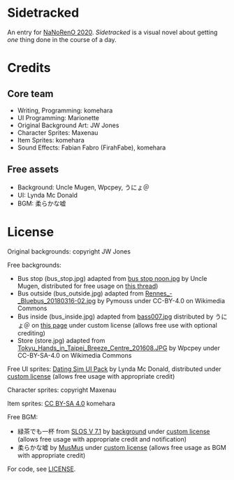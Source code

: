 # Sidetracked

An entry for [NaNoRenO 2020](https://itch.io/jam/nanoreno-2020). *Sidetracked* is a visual novel about getting *one* thing done in the course of a day.

# Credits

## Core team

* Writing, Programming: komehara
* UI Programming: Marionette
* Original Background Art: JW Jones
* Character Sprites: Maxenau
* Item Sprites: komehara
* Sound Effects: Fabian Fabro (FirahFabe), komehara

## Free assets

* Background: Uncle Mugen, Wpcpey, うにょ＠
* UI: Lynda Mc Donald
* BGM: 柔らかな嘘

# License

Original backgrounds: copyright JW Jones

Free backgrounds:
* Bus stop (bus_stop.jpg) adapted from [bus stop noon.jpg](https://lemmasoft.renai.us/forums/download/file.php?id=47244&mode=view) by Uncle Mugen, distributed for free usage on [this thread](https://lemmasoft.renai.us/forums/viewtopic.php?p=226871))
* Bus outside (bus_outside.jpg) adapted from [Rennes_-_Bluebus_20180316-02.jpg](https://commons.wikimedia.org/wiki/File:Rennes_-_Bluebus_20180316-02.jpg) by Pymouss under CC-BY-4.0 on Wikimedia Commons
* Bus inside (bus_inside.jpg) adapted from [bass007.jpg](http://unyokan2.ninja-web.net/haikei2/bass/bass007.jpg) distributed by うにょ＠ on [this page](http://unyokan.ojaru.jp/framepage2.html) under custom license (allows free use with optional crediting)
* Store (store.jpg) adapted from [Tokyu_Hands_in_Taipei_Breeze_Centre_201608.JPG](https://commons.wikimedia.org/wiki/File:Tokyu_Hands_in_Taipei_Breeze_Centre_201608.JPG) by Wpcpey under CC-BY-SA-4.0 on Wikimedia Commons

Free UI sprites: [Dating Sim UI Pack](https://loudeyes.itch.io/dating-sim-ui-pack) by Lynda Mc Donald, distributed under [custom license](License%20Dating%20Sim%20UI%20Pack.jpg) (allows free usage with appropriate credit)

Character sprites: copyright Maxenau

Item sprites: [CC BY-SA 4.0](https://creativecommons.org/licenses/by-sa/4.0/) komehara

Free BGM:

* 緑茶でも一杯 from [SLOS V 7.1](http://slos.biz/) by [background](http://back-ground.biz/) under [custom license](http://slos.biz/#x:_rule) (allows free usage with appropriate credit and notification)
* 柔らかな嘘 by [MusMus](http://musmus.main.jp) under [custom license](http://musmus.main.jp/info.html) (allows free usage as BGM with appropriate credit)

For code, see [LICENSE](LICENSE).
